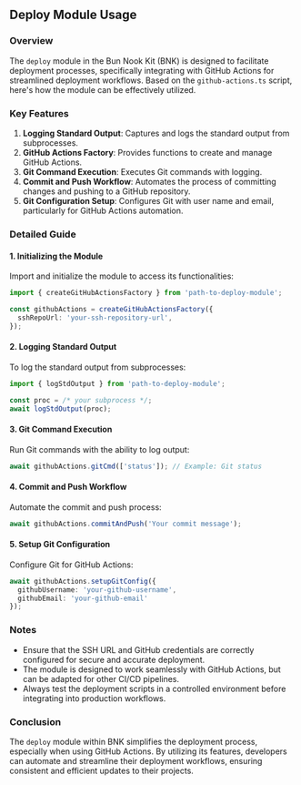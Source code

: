 ## Deploy Module Usage

### Overview

The `deploy` module in the Bun Nook Kit (BNK) is designed to facilitate deployment processes, specifically integrating with GitHub Actions for streamlined deployment workflows. Based on the `github-actions.ts` script, here's how the module can be effectively utilized.

### Key Features

1. **Logging Standard Output**: Captures and logs the standard output from subprocesses.
2. **GitHub Actions Factory**: Provides functions to create and manage GitHub Actions.
3. **Git Command Execution**: Executes Git commands with logging.
4. **Commit and Push Workflow**: Automates the process of committing changes and pushing to a GitHub repository.
5. **Git Configuration Setup**: Configures Git with user name and email, particularly for GitHub Actions automation.

### Detailed Guide

#### 1. Initializing the Module

Import and initialize the module to access its functionalities:

```typescript
import { createGitHubActionsFactory } from 'path-to-deploy-module';

const githubActions = createGitHubActionsFactory({
  sshRepoUrl: 'your-ssh-repository-url',
});
```

#### 2. Logging Standard Output

To log the standard output from subprocesses:

```typescript
import { logStdOutput } from 'path-to-deploy-module';

const proc = /* your subprocess */;
await logStdOutput(proc);
```

#### 3. Git Command Execution

Run Git commands with the ability to log output:

```typescript
await githubActions.gitCmd(['status']); // Example: Git status
```

#### 4. Commit and Push Workflow

Automate the commit and push process:

```typescript
await githubActions.commitAndPush('Your commit message');
```

#### 5. Setup Git Configuration

Configure Git for GitHub Actions:

```typescript
await githubActions.setupGitConfig({
  githubUsername: 'your-github-username',
  githubEmail: 'your-github-email'
});
```

### Notes

- Ensure that the SSH URL and GitHub credentials are correctly configured for secure and accurate deployment.
- The module is designed to work seamlessly with GitHub Actions, but can be adapted for other CI/CD pipelines.
- Always test the deployment scripts in a controlled environment before integrating into production workflows.

### Conclusion

The `deploy` module within BNK simplifies the deployment process, especially when using GitHub Actions. By utilizing its features, developers can automate and streamline their deployment workflows, ensuring consistent and efficient updates to their projects.
